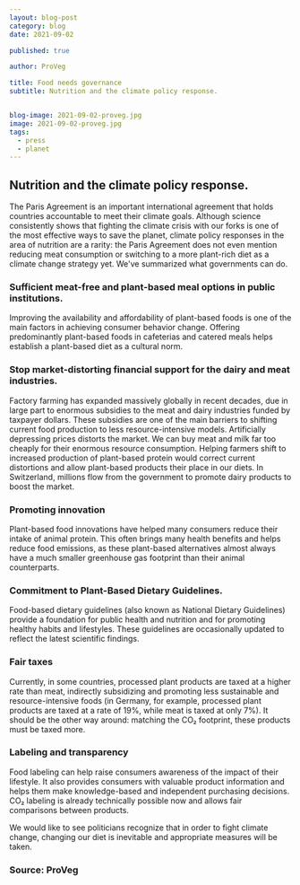 ```yaml
---
layout: blog-post
category: blog
date: 2021-09-02

published: true

author: ProVeg

title: Food needs governance
subtitle: Nutrition and the climate policy response.


blog-image: 2021-09-02-proveg.jpg
image: 2021-09-02-proveg.jpg
tags:
  - press
  - planet
---
```



## Nutrition and the climate policy response.
The Paris Agreement is an important international agreement that holds countries accountable to meet their climate goals. Although science consistently shows that fighting the climate crisis with our forks is one of the most effective ways to save the planet, climate policy responses in the area of nutrition are a rarity: the Paris Agreement does not even mention reducing meat consumption or switching to a more plant-rich diet as a climate change strategy yet. We've summarized what governments can do.

### Sufficient meat-free and plant-based meal options in public institutions. 

Improving the availability and affordability of plant-based foods is one of the main factors in achieving consumer behavior change. Offering predominantly plant-based foods in cafeterias and catered meals helps establish a plant-based diet as a cultural norm. 

### Stop market-distorting financial support for the dairy and meat industries. 

Factory farming has expanded massively globally in recent decades, due in large part to enormous subsidies to the meat and dairy industries funded by taxpayer dollars. These subsidies are one of the main barriers to shifting current food production to less resource-intensive models. Artificially depressing prices distorts the market. We can buy meat and milk far too cheaply for their enormous resource consumption. Helping farmers shift to increased production of plant-based protein would correct current distortions and allow plant-based products their place in our diets. In Switzerland, millions flow from the government to promote dairy products to boost the market.


### Promoting innovation

Plant-based food innovations have helped many consumers reduce their intake of animal protein. This often brings many health benefits and helps reduce food emissions, as these plant-based alternatives almost always have a much smaller greenhouse gas footprint than their animal counterparts. 

### Commitment to Plant-Based Dietary Guidelines.

Food-based dietary guidelines (also known as National Dietary Guidelines) provide a foundation for public health and nutrition and for promoting healthy habits and lifestyles. These guidelines are occasionally updated to reflect the latest scientific findings. 

### Fair taxes

Currently, in some countries, processed plant products are taxed at a higher rate than meat, indirectly subsidizing and promoting less sustainable and resource-intensive foods (in Germany, for example, processed plant products are taxed at a rate of 19%, while meat is taxed at only 7%). It should be the other way around: matching the CO₂ footprint, these products must be taxed more.

### Labeling and transparency

Food labeling can help raise consumers awareness of the impact of their lifestyle. It also provides consumers with valuable product information and helps them make knowledge-based and independent purchasing decisions. CO₂ labeling is already technically possible now and allows fair comparisons between products.


We would like to see politicians recognize that in order to fight climate change, changing our diet is inevitable and appropriate measures will be taken. 

### Source: ProVeg

